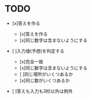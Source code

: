 # TODO
* [x]答えを作る
	* [x]答えを作る
	* [x]同じ数字は含まないようにする
* [ ]入力値(予想)を判定する
	* [x]完全一致
	* [x]同じ数字は含まないようにする
	* [ ]同じ場所がいくつあるか
	* [x]同じ数がいくつあるか

* [ ]答えも入力も3桁以外は例外
	